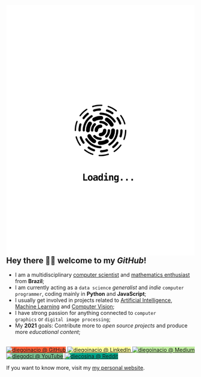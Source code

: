 <img align="right" src="https://github.com/diegoinacio/diegoinacio/blob/master/image.svg" />

## Hey there 👋🏾 welcome to my _GitHub_!

- I am a multidisciplinary <ins>computer scientist</ins> and <ins>mathematics enthusiast</ins> from <strong>Brazil</strong>;
- I am currently acting as a <code>data science</code> <em>generalist</em> and <em>indie</em> <code>computer programmer</code>, coding mainly in <strong>Python</strong> and <strong>JavaScript</strong>;
- I usually get involved in projects related to <ins>Artificial Intelligence</ins>, <ins>Machine Learning</ins> and <ins>Computer Vision</ins>;
- I have strong passion for anything connected to <code>computer graphics</code> or <code>digital image processing</code>;
- My <strong>2021</strong> goals: Contribute more to <em>open source projects</em> and produce more <em>educational content</em>;

<br>

<a href="https://github.com/diegoinacio/">
  <img alt="diegoinacio @ GitHub" title="diegoinacio @ GitHub" width="28px" src="https://cdn.jsdelivr.net/npm/simple-icons@v3/icons/github.svg" style="background-color: #FF6138" />
</a>
<a href="https://www.linkedin.com/in/diegoinacio/">
  <img alt="diegoinacio @ LinkedIn" title="diegoinacio @ LinkedIn" width="28px" src="https://cdn.jsdelivr.net/npm/simple-icons@v3/icons/linkedin.svg" style="background-color: #FFFF9D" />
</a>
<a href="https://diegoinacio.medium.com/">
  <img alt="diegoinacio @ Medium" title="diegoinacio @ Medium" width="28px" src="https://cdn.jsdelivr.net/npm/simple-icons@v3/icons/medium.svg" style="background-color: #BEEB9F" />
</a>
<a href="https://www.youtube.com/user/diegodci/">
  <img alt="diegodci @ YouTube" title="diegodci @ YouTube" width="28px" src="https://cdn.jsdelivr.net/npm/simple-icons@v3/icons/youtube.svg" style="background-color: #79BD8F" />
</a>
<a href="https://www.reddit.com/user/diecosina/">
  <img alt="diecosina @ Reddit" title="diecosina @ Reddit" width="28px" src="https://cdn.jsdelivr.net/npm/simple-icons@v3/icons/reddit.svg" style="background-color: #00A388" />
</a>

<br>

If you want to know more, visit my [my personal website](https://diegoinacio.github.io/).
